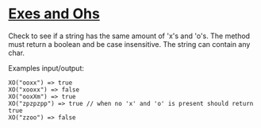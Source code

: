 # [Exes and Ohs](https://www.codewars.com/kata/55908aad6620c066bc00002a/train) #

Check to see if a string has the same amount of 'x's and 'o's. The method must return a boolean and be case insensitive. The string can contain any char.

Examples input/output:

    XO("ooxx") => true
    XO("xooxx") => false
    XO("ooxXm") => true
    XO("zpzpzpp") => true // when no 'x' and 'o' is present should return true
    XO("zzoo") => false
